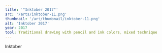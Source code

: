 ```yaml
---
title: '"Inktober 2017"'
src: '/arts/inktober-11.png'
thumbnail: '/art/thumbnail/inktober-11.png'
alt: 'Inktober 2017'
year: 2017
tool: Traditional drawing with pencil and ink colors, mixed technique
---
```


Inktober
